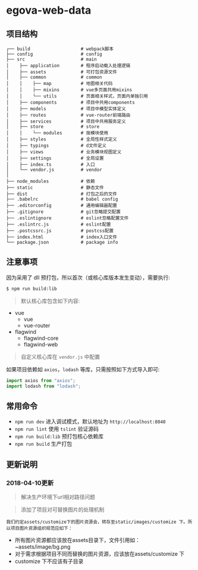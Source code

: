 # egova-web-data

## 项目结构
```
┌── build                   # webpack脚本
├── config                  # config
├── src                     # main
│    ├── application 		# 程序启动载入处理逻辑
│    ├── assets     		# 可打包资源文件
│    ├── common             # common
│    │    ├── map      	    # 地图相关代码
│    │    ├── mixins      	# vue多页面共用mixins
│    │    └── utils   		# 页面相关样式，页面内单独引用
│    ├── components 		# 项目中共用components
│    ├── models 		    # 项目中模型实体定义
│    ├── routes 		    # vue-router前端路由
│    ├── services 		    # 项目中共用服务定义
│    ├── store              # store
│    │    └── modules      	# 按模块使用
│    ├── styles             # 全局性样式定义
│    ├── typings            # d文件定义
│    ├── views              # 业务模块视图定义
│    ├── settings      		# 全局设置
│    ├── index.ts           # 入口
│    └── vendor.js          # vendor
│
├── node_modules            # 依赖
├── static                  # 静态文件
├── dist                    # 打包之后的文件
├── .babelrc                # babel config
├── .editorconfig	        # 通用编辑器配置
├── .gitignore		        # git忽略提交配置
├── .eslintignore           # eslint忽略配置文件
├── .eslintrc.js            # eslint配置
├── .postcssrc.js           # postcss配置
├── index.html              # index入口文件
└── package.json            # package info
```

## 注意事项

因为采用了 dll 预打包，所以首次（或核心库版本发生变动），需要执行:

``` bash
$ npm run build:lib
```

> 默认核心库包含如下内容:

- vue
    - vue
    - vue-router
- flagwind
    - flagwind-core
    - flagwind-web

> 自定义核心库在 `vendor.js` 中配置

如果项目依赖如 `axios`，`lodash` 等库，只需按照如下方式导入即可:

``` js
import axios from "axios";
import lodash from "lodash";
```

## 常用命令

- `npm run dev` 进入调试模式，默认地址为 `http://localhost:8040`
- `npm run lint` 使用 `tslint` 验证源码
- `npm run build:lib` 预打包核心依赖库
- `npm run build` 生产打包

## 更新说明

### 2018-04-10更新
> 解决生产环境下url相对路径问题

> 添加了项目对可替换图片的处理机制
```
我们约定assets/customize下的图片资源会，转存至static/images/customize 下。所以项目图片资源组织规范应如下：
```
- 所有图片资源都应该放在assets目录下，文件引用如：~assets/image/bg.png
- 对于需求根据项目不同而替换的图片资源，应该放在assets/customize 下
- customize 下不应该有子目录
